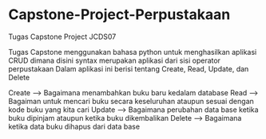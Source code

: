 # Capstone-Project-Perpustakaan
Tugas Capstone Project JCDS07

Tugas Capstone menggunakan bahasa python untuk menghasilkan aplikasi CRUD dimana disini syntax merupakan aplikasi dari sisi operator perpustakaan
Dalam aplikasi ini berisi tentang Create, Read, Update, dan Delete

Create --> Bagaimana menambahkan buku baru kedalam database
Read --> Bagaiman untuk mencari buku secara keseluruhan ataupun sesuai dengan kode buku yang kita cari
Update --> Bagaimana perubahan data base ketika buku dipinjam ataupun ketika buku dikembalikan
Delete --> Bagaimana ketika data buku dihapus dari data base
